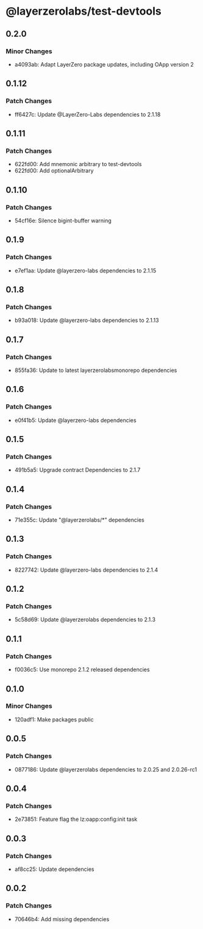 # @layerzerolabs/test-devtools

## 0.2.0

### Minor Changes

- a4093ab: Adapt LayerZero package updates, including OApp version 2

## 0.1.12

### Patch Changes

- ff6427c: Update @LayerZero-Labs dependencies to 2.1.18

## 0.1.11

### Patch Changes

- 622fd00: Add mnemonic arbitrary to test-devtools
- 622fd00: Add optionalArbitrary

## 0.1.10

### Patch Changes

- 54cf16e: Silence bigint-buffer warning

## 0.1.9

### Patch Changes

- e7ef1aa: Update @layerzero-labs dependencies to 2.1.15

## 0.1.8

### Patch Changes

- b93a018: Update @layerzero-labs dependencies to 2.1.13

## 0.1.7

### Patch Changes

- 855fa36: Update to latest layerzerolabsmonorepo dependencies

## 0.1.6

### Patch Changes

- e0f41b5: Update @layerzero-labs dependencies

## 0.1.5

### Patch Changes

- 491b5a5: Upgrade contract Dependencies to 2.1.7

## 0.1.4

### Patch Changes

- 71e355c: Update "@layerzerolabs/\*" dependencies

## 0.1.3

### Patch Changes

- 8227742: Update @layerzero-labs dependencies to 2.1.4

## 0.1.2

### Patch Changes

- 5c58d69: Update @layerzerolabs dependencies to 2.1.3

## 0.1.1

### Patch Changes

- f0036c5: Use monorepo 2.1.2 released dependencies

## 0.1.0

### Minor Changes

- 120adf1: Make packages public

## 0.0.5

### Patch Changes

- 0877186: Update @layerzerolabs dependencies to 2.0.25 and 2.0.26-rc1

## 0.0.4

### Patch Changes

- 2e73851: Feature flag the lz:oapp:config:init task

## 0.0.3

### Patch Changes

- af8cc25: Update dependencies

## 0.0.2

### Patch Changes

- 70646b4: Add missing dependencies
